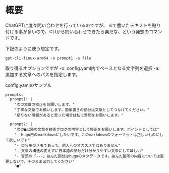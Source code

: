 # 概要

ChatGPTに度々問い合わせを行っているのですが、
viで書いたテキストを貼り付ける事が多いので、CLIから問い合わせできたら楽だな、という発想のコマンドです。

下記のように使う想定です。

```
gpt-cli-linux-arm64 -o prompt1 -a file
```

取り得るオプションですが
-o: config.yaml内でベースとなる文字列を選択
-a: 追加する文章へのパスを指定します。

config.yamlのサンプル

```
prompts:
  prompt1: |
    "次の文章の校正をお願いします。"
    "丁寧な文章でお願いします。箇条書きの部分は文章としてつなげてください。"
    "足りない情報があると思った場合は私に質問をお願いします。"

  prompt2: |
    "次の■以降の文章を技術ブログの内容として校正をお願いします。ポイントとしては"
    "- hugo用のmarkdownにしたいです。このmarkdownのフォーマットは正しいものにして欲しいです"
    "- 自分用のメモであって、他人へのオススメではありません"
    "- 文章の構造の変えずに日本語の部分だけ分かりやすい文章にしてほしい"
    "- 冒頭の「---」挟んだ部分はhugoのメタデータです。挟んだ箇所の内容については変更しないで、そのまま出力してください"
    "■"
```
